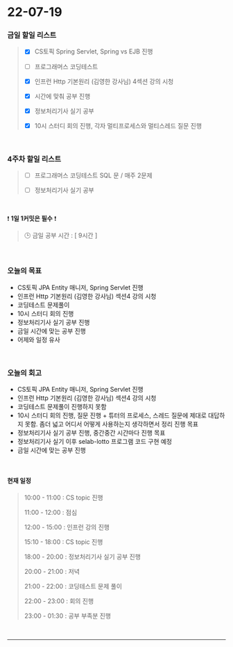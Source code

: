 # 22-07-19
 ### 금일 할일 리스트 

> - [x]  CS토픽 Spring Servlet, Spring vs EJB 진행  
>
> - [ ]  프로그래머스 코딩테스트
>
> - [x]  인프런 Http 기본원리 (김영한 강사님) 4섹션 강의 시청
>
> - [x]  시간에 맞춰 공부 진행
>
> - [x]  정보처리기사 실기 공부
>
> - [x]  10시 스터디 회의 진행, 각자 멀티프로세스와 멀티스레드 질문 진행

<br/>

### 4주차 할일 리스트  

> - [ ]  프로그래머스 코딩테스트 SQL 문 / 매주 2문제  
>
> - [ ]  정보처리기사 실기 공부

<br/>

❗ **1일 1커밋은 필수** ❗
> 🕒 금일 공부 시간 :  [ 9시간 ]    
  
<br/>

### 오늘의 목표
- CS토픽 JPA Entity 매니저, Spring Servlet 진행 
- 인프런 Http 기본원리 (김영한 강사님) 섹션4 강의 시청
- 코딩테스트 문제풀이
- 10시 스터디 회의 진행
- 정보처리기사 실기 공부 진행
- 금일 시간에 맞는 공부 진행
- 어제와 일정 유사


<br>

### 오늘의 회고
- CS토픽 JPA Entity 매니저, Spring Servlet 진행 
- 인프런 Http 기본원리 (김영한 강사님) 섹션4 강의 시청
- 코딩테스트 문제풀이 진행하지 못함
- 10시 스터디 회의 진행, 질문 진행 + 튜터의 프로세스, 스레드 질문에 제대로 대답하지 못함. 좀더 넓고 어디서 어떻게 사용하는지 생각하면서 정리 진행 목표
- 정보처리기사 실기 공부 진행, 중간중간 시간마다 진행 목표
- 정보처리기사 실기 이후 selab-lotto 프로그램 코드 구현 예정
- 금일 시간에 맞는 공부 진행

<br>

#### 현재 일정  

> 10:00 - 11:00 : CS topic 진행
>
> 11:00 - 12:00 : 점심
>
> 12:00 - 15:00 : 인프런 강의 진행
>
> 15:10 - 18:00 : CS topic 진행
>
> 18:00 - 20:00 : 정보처리기사 실기 공부 진행
>
> 20:00 - 21:00 : 저녁
>
> 21:00 - 22:00 : 코딩테스트 문제 풀이
>
> 22:00 - 23:00 : 회의 진행
>
> 23:00 - 01:30 : 공부 부족분 진행

<br/>

------------  